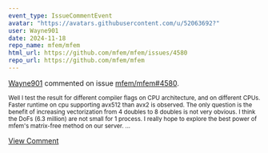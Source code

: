 ```yaml
---
event_type: IssueCommentEvent
avatar: "https://avatars.githubusercontent.com/u/52063692?"
user: Wayne901
date: 2024-11-18
repo_name: mfem/mfem
html_url: https://github.com/mfem/mfem/issues/4580
repo_url: https://github.com/mfem/mfem
---
```


<a href='https://github.com/Wayne901' target='_blank'>Wayne901</a> commented on issue <a href='https://github.com/mfem/mfem/issues/4580' target='_blank'>mfem/mfem#4580</a>.

<small>Well I test the result for different compiler flags on CPU architecture, and on different CPUs. Faster runtime on cpu supporting avx512 than avx2 is observed. The only question is the benefit of increasing vectorization from 4 doubles to 8 doubles is not very obvious. I think the DoFs (6.3 million) are not small for 1 process. I really hope to explore the best power of mfem's matrix-free method on our server....</small>

<a href='https://github.com/mfem/mfem/issues/4580' target='_blank'>View Comment</a>